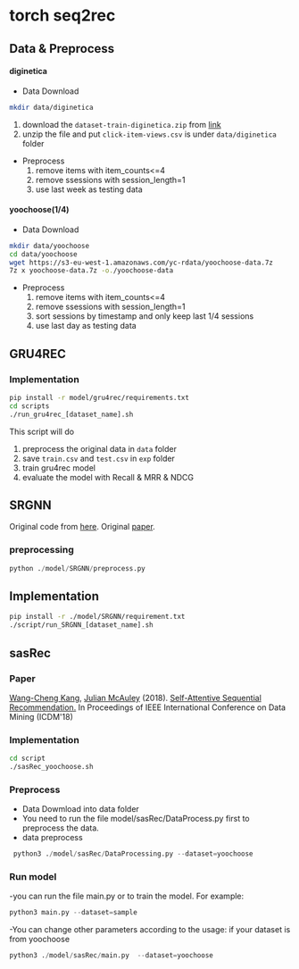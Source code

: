 # torch seq2rec

## Data & Preprocess

#### diginetica

* Data Download
```bash
mkdir data/diginetica
```
  1. download the `dataset-train-diginetica.zip` from [link](https://drive.google.com/drive/folders/0B7XZSACQf0KdXzZFS21DblRxQ3c?resourcekey=0-3k4O5YlwnZf0cNeTZ5Y_Uw)
  2. unzip the file and put `click-item-views.csv` is under `data/diginetica` folder

* Preprocess
  1. remove items with item_counts<=4
  2. remove ssessions with session_length=1
  3. use last week as testing data

#### yoochoose(1/4)

* Data Download
```bash
mkdir data/yoochoose
cd data/yoochoose
wget https://s3-eu-west-1.amazonaws.com/yc-rdata/yoochoose-data.7z
7z x yoochoose-data.7z -o./yoochoose-data
```

* Preprocess
  1. remove items with item_counts<=4
  2. remove ssessions with session_length=1
  3. sort sessions by timestamp and only keep last 1/4 sessions
  4. use last day as testing data

## GRU4REC


### Implementation
```bash
pip install -r model/gru4rec/requirements.txt
cd scripts
./run_gru4rec_[dataset_name].sh
```

This script will do
1. preprocess the original data in `data` folder
2. save `train.csv` and `test.csv` in `exp` folder
3. train gru4rec model
4. evaluate the model with Recall & MRR & NDCG



## SRGNN

Original code from [here](https://github.com/userbehavioranalysis/SR-GNN_PyTorch-Geometric). 
Original [paper](https://arxiv.org/abs/1811.00855).

### preprocessing
```python
python ./model/SRGNN/preprocess.py
```

## Implementation
```bash
pip install -r ./model/SRGNN/requirement.txt 
./script/run_SRGNN_[dataset_name].sh 
```




## sasRec

### Paper 

[Wang-Cheng Kang](http://kwc-oliver.com), [Julian McAuley](http://cseweb.ucsd.edu/~jmcauley/) (2018). [Self-Attentive Sequential Recommendation.](https://cseweb.ucsd.edu/~jmcauley/pdfs/icdm18.pdf) In Proceedings of IEEE International Conference on Data Mining (ICDM'18)


### Implementation

```bash
cd script
./sasRec_yoochoose.sh
```


### Preprocess

- Data Dowmload into data folder 
- You need to run the file  model/sasRec/DataProcess.py first to preprocess the data.
- data preprocess
```python
 python3 ./model/sasRec/DataProcessing.py --dataset=yoochoose
```

### Run model

-you can run the file main.py or  to train the model.
For example: 
```python 
python3 main.py --dataset=sample
```
-You can  change other parameters according to the usage:
if your dataset is from yoochoose
```python
python3 ./model/sasRec/main.py  --dataset=yoochoose
```


